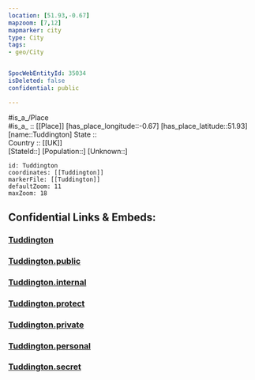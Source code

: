 ```yaml
---
location: [51.93,-0.67] 
mapzoom: [7,12] 
mapmarker: city 
type: City
tags:
- geo/City


SpocWebEntityId: 35034
isDeleted: false
confidential: public

---
```

#is_a_/Place  
#is_a_ :: [[Place]] 
[has_place_longitude::-0.67] 
[has_place_latitude::51.93] 
[name::Tuddington] 
State ::  
Country :: [[UK]]  
[StateId::] 
[Population::] 
[Unknown::] 


```leaflet
id: Tuddington
coordinates: [[Tuddington]] 
markerFile: [[Tuddington]] 
defaultZoom: 11 
maxZoom: 18
```


## Confidential Links & Embeds: 

### [Tuddington](/_Standards/Earth/Continent/Europe/Europe~North/UK/England/Regions~England/East_of_England/Central_Bedfordshire/cities~Central_Bedfordshire/Tuddington.md) 

### [Tuddington.public](/_public/Earth/Continent/Europe/Europe~North/UK/England/Regions~England/East_of_England/Central_Bedfordshire/cities~Central_Bedfordshire/Tuddington.public.md) 

### [Tuddington.internal](/_internal/Earth/Continent/Europe/Europe~North/UK/England/Regions~England/East_of_England/Central_Bedfordshire/cities~Central_Bedfordshire/Tuddington.internal.md) 

### [Tuddington.protect](/_protect/Earth/Continent/Europe/Europe~North/UK/England/Regions~England/East_of_England/Central_Bedfordshire/cities~Central_Bedfordshire/Tuddington.protect.md) 

### [Tuddington.private](/_private/Earth/Continent/Europe/Europe~North/UK/England/Regions~England/East_of_England/Central_Bedfordshire/cities~Central_Bedfordshire/Tuddington.private.md) 

### [Tuddington.personal](/_personal/Earth/Continent/Europe/Europe~North/UK/England/Regions~England/East_of_England/Central_Bedfordshire/cities~Central_Bedfordshire/Tuddington.personal.md) 

### [Tuddington.secret](/_secret/Earth/Continent/Europe/Europe~North/UK/England/Regions~England/East_of_England/Central_Bedfordshire/cities~Central_Bedfordshire/Tuddington.secret.md)

